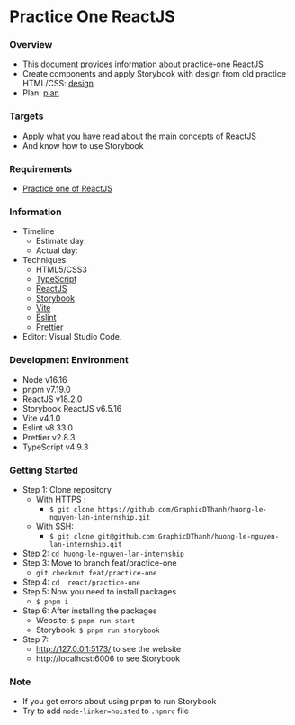 # Practice One ReactJS

### Overview

- This document provides information about practice-one ReactJS
- Create components and apply Storybook with design from old practice HTML/CSS: [design](<https://www.figma.com/file/m7ahPUWok7DNpRAR2IXS4v/Insurantly---insurance-agency-html5-website-template-(Community)?node-id=1483%3A2&t=OwHxB5uzRe5POCGS-0>)
- Plan: [plan](https://docs.google.com/document/d/1nKPdQ1d3Xpi6I8ngubKL7YxicVy0Id9AXs-MNJmtiuQ/edit#heading=h.hns12qy2rutr)

### Targets

- Apply what you have read about the main concepts of ReactJS
- And know how to use Storybook

### Requirements

- [Practice one of ReactJS](https://docs.google.com/document/d/1IXO70jbiLcBHfscjb45wfEALbkVnSpOgByGGWPYhAEU/edit#)

### Information

- Timeline
  - Estimate day:
  - Actual day:
- Techniques:
  - HTML5/CSS3
  - [TypeScript](https://www.typescriptlang.org/)
  - [ReactJS](https://reactjs.org/)
  - [Storybook](https://storybook.js.org/)
  - [Vite](https://vitejs.dev/)
  - [Eslint](https://eslint.org/)
  - [Prettier](https://prettier.io/)
- Editor: Visual Studio Code.

### Development Environment

- Node v16.16
- pnpm v7.19.0
- ReactJS v18.2.0
- Storybook ReactJS v6.5.16
- Vite v4.1.0
- Eslint v8.33.0
- Prettier v2.8.3
- TypeScript v4.9.3

### Getting Started

- Step 1: Clone repository
  - With HTTPS :
    - `$ git clone https://github.com/GraphicDThanh/huong-le-nguyen-lan-internship.git`
  - With SSH:
    - `$ git clone git@github.com:GraphicDThanh/huong-le-nguyen-lan-internship.git`
- Step 2: `cd huong-le-nguyen-lan-internship`
- Step 3: Move to branch feat/practice-one
  - `git checkout feat/practice-one`
- Step 4: `cd  react/practice-one`
- Step 5: Now you need to install packages
  - `$ pnpm i`
- Step 6: After installing the packages
  - Website: `$ pnpm run start`
  - Storybook: `$ pnpm run storybook`
- Step 7:
  - http://127.0.0.1:5173/ to see the website
  - http://localhost:6006 to see Storybook

### Note

- If you get errors about using pnpm to run Storybook
- Try to add `node-linker=hoisted` to `.npmrc` file

